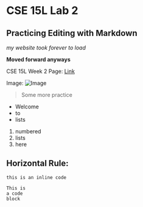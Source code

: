 # CSE 15L Lab 2
## Practicing Editing with Markdown

*my website took forever to load*

**Moved forward anyways**

CSE 15L Week 2 Page:
[Link](https://ucsd-cse15l-w22.github.io/week/week2/#notes-from-class)


Image: 
![Image](https://library.ucsd.edu/news-events/wp-content/uploads/2020/08/Library-Blog-Post-Feature-1920x1080-50th-1.jpg)

> Some more practice

* Welcome
* to
* lists

1. numbered
2. lists
3. here

Horizontal Rule:
---

`this is an inline code`

```
This is
a code
block
```
